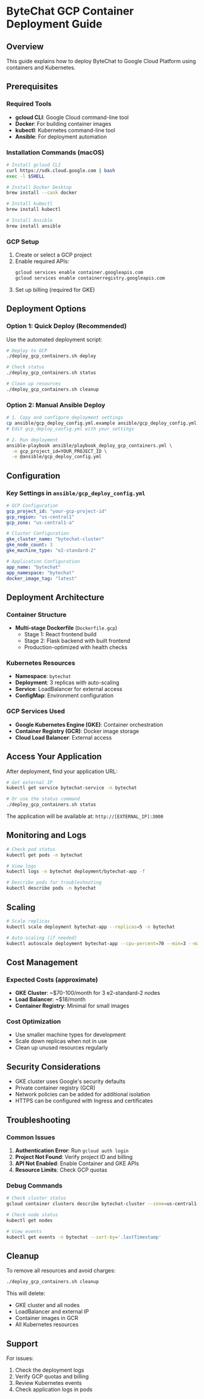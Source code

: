# ByteChat GCP Container Deployment Guide

## Overview
This guide explains how to deploy ByteChat to Google Cloud Platform using containers and Kubernetes.

## Prerequisites

### Required Tools
- **gcloud CLI**: Google Cloud command-line tool
- **Docker**: For building container images
- **kubectl**: Kubernetes command-line tool
- **Ansible**: For deployment automation

### Installation Commands (macOS)
```bash
# Install gcloud CLI
curl https://sdk.cloud.google.com | bash
exec -l $SHELL

# Install Docker Desktop
brew install --cask docker

# Install kubectl
brew install kubectl

# Install Ansible
brew install ansible
```

### GCP Setup
1. Create or select a GCP project
2. Enable required APIs:
   ```bash
   gcloud services enable container.googleapis.com
   gcloud services enable containerregistry.googleapis.com
   ```
3. Set up billing (required for GKE)

## Deployment Options

### Option 1: Quick Deploy (Recommended)
Use the automated deployment script:

```bash
# Deploy to GCP
./deploy_gcp_containers.sh deploy

# Check status
./deploy_gcp_containers.sh status

# Clean up resources
./deploy_gcp_containers.sh cleanup
```

### Option 2: Manual Ansible Deploy
```bash
# 1. Copy and configure deployment settings
cp ansible/gcp_deploy_config.yml.example ansible/gcp_deploy_config.yml
# Edit gcp_deploy_config.yml with your settings

# 2. Run deployment
ansible-playbook ansible/playbook_deploy_gcp_containers.yml \
  -e gcp_project_id=YOUR_PROJECT_ID \
  -e @ansible/gcp_deploy_config.yml
```

## Configuration

### Key Settings in `ansible/gcp_deploy_config.yml`
```yaml
# GCP Configuration
gcp_project_id: "your-gcp-project-id"
gcp_region: "us-central1"
gcp_zone: "us-central1-a"

# Cluster Configuration
gke_cluster_name: "bytechat-cluster"
gke_node_count: 3
gke_machine_type: "e2-standard-2"

# Application Configuration
app_name: "bytechat"
app_namespace: "bytechat"
docker_image_tag: "latest"
```

## Deployment Architecture

### Container Structure
- **Multi-stage Dockerfile** (`Dockerfile.gcp`)
  - Stage 1: React frontend build
  - Stage 2: Flask backend with built frontend
  - Production-optimized with health checks

### Kubernetes Resources
- **Namespace**: `bytechat`
- **Deployment**: 3 replicas with auto-scaling
- **Service**: LoadBalancer for external access
- **ConfigMap**: Environment configuration

### GCP Services Used
- **Google Kubernetes Engine (GKE)**: Container orchestration
- **Container Registry (GCR)**: Docker image storage
- **Cloud Load Balancer**: External access

## Access Your Application

After deployment, find your application URL:

```bash
# Get external IP
kubectl get service bytechat-service -n bytechat

# Or use the status command
./deploy_gcp_containers.sh status
```

The application will be available at: `http://[EXTERNAL_IP]:3000`

## Monitoring and Logs

```bash
# Check pod status
kubectl get pods -n bytechat

# View logs
kubectl logs -n bytechat deployment/bytechat-app -f

# Describe pods for troubleshooting
kubectl describe pods -n bytechat
```

## Scaling

```bash
# Scale replicas
kubectl scale deployment bytechat-app --replicas=5 -n bytechat

# Auto-scaling (if needed)
kubectl autoscale deployment bytechat-app --cpu-percent=70 --min=3 --max=10 -n bytechat
```

## Cost Management

### Expected Costs (approximate)
- **GKE Cluster**: ~$70-100/month for 3 e2-standard-2 nodes
- **Load Balancer**: ~$18/month
- **Container Registry**: Minimal for small images

### Cost Optimization
- Use smaller machine types for development
- Scale down replicas when not in use
- Clean up unused resources regularly

## Security Considerations

- GKE cluster uses Google's security defaults
- Private container registry (GCR)
- Network policies can be added for additional isolation
- HTTPS can be configured with Ingress and certificates

## Troubleshooting

### Common Issues
1. **Authentication Error**: Run `gcloud auth login`
2. **Project Not Found**: Verify project ID and billing
3. **API Not Enabled**: Enable Container and GKE APIs
4. **Resource Limits**: Check GCP quotas

### Debug Commands
```bash
# Check cluster status
gcloud container clusters describe bytechat-cluster --zone=us-central1-a

# Check node status
kubectl get nodes

# View events
kubectl get events -n bytechat --sort-by='.lastTimestamp'
```

## Cleanup

To remove all resources and avoid charges:

```bash
./deploy_gcp_containers.sh cleanup
```

This will delete:
- GKE cluster and all nodes
- LoadBalancer and external IP
- Container images in GCR
- All Kubernetes resources

## Support

For issues:
1. Check the deployment logs
2. Verify GCP quotas and billing
3. Review Kubernetes events
4. Check application logs in pods
